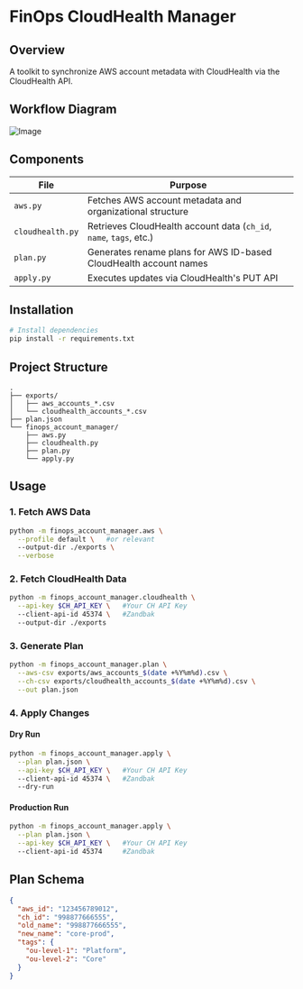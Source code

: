 # FinOps CloudHealth Manager

## Overview
A toolkit to synchronize AWS account metadata with CloudHealth via the CloudHealth API.

## Workflow Diagram
![Image](https://github.com/user-attachments/assets/59e77c3b-97c4-4d99-8180-3d9e057dfbcd)

## Components
| File              | Purpose                                                                 |
|-------------------|-------------------------------------------------------------------------|
| `aws.py`          | Fetches AWS account metadata and organizational structure               |
| `cloudhealth.py`  | Retrieves CloudHealth account data (`ch_id`, `name`, `tags`, etc.)     |
| `plan.py`         | Generates rename plans for AWS ID-based CloudHealth account names       |
| `apply.py`        | Executes updates via CloudHealth's PUT API                              |

## Installation
```bash
# Install dependencies
pip install -r requirements.txt
```

## Project Structure
```text
.
├── exports/
│   ├── aws_accounts_*.csv
│   └── cloudhealth_accounts_*.csv
├── plan.json
└── finops_account_manager/
    ├── aws.py
    ├── cloudhealth.py
    ├── plan.py
    └── apply.py
```

## Usage

### 1. Fetch AWS Data
```bash
python -m finops_account_manager.aws \
  --profile default \   #or relevant
  --output-dir ./exports \
  --verbose
```

### 2. Fetch CloudHealth Data
```bash
python -m finops_account_manager.cloudhealth \
  --api-key $CH_API_KEY \   #Your CH API Key
  --client-api-id 45374 \   #Zandbak
  --output-dir ./exports
```

### 3. Generate Plan
```bash
python -m finops_account_manager.plan \
  --aws-csv exports/aws_accounts_$(date +%Y%m%d).csv \
  --ch-csv exports/cloudhealth_accounts_$(date +%Y%m%d).csv \
  --out plan.json
```

### 4. Apply Changes
#### Dry Run
```bash
python -m finops_account_manager.apply \
  --plan plan.json \
  --api-key $CH_API_KEY \   #Your CH API Key
  --client-api-id 45374 \   #Zandbak
  --dry-run
```

#### Production Run
```bash
python -m finops_account_manager.apply \
  --plan plan.json \
  --api-key $CH_API_KEY \   #Your CH API Key
  --client-api-id 45374     #Zandbak
```

## Plan Schema
```json
{
  "aws_id": "123456789012",
  "ch_id": "998877666555",
  "old_name": "998877666555",
  "new_name": "core-prod",
  "tags": {
    "ou-level-1": "Platform",
    "ou-level-2": "Core"
  }
}
```
